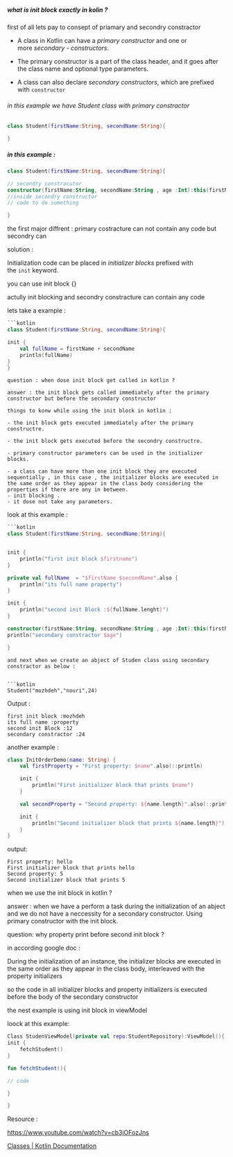 ##### what is init block exactly in kolin ?

first of  all lets pay to consept of priamary and secondry constractor 

- A class in Kotlin can have a *primary constructor* and one or more *secondary - constructors*.

- The primary constructor is a part of the class header, and it goes after the class name and optional type parameters.

- A class can also declare *secondary constructors*, which are prefixed with `constructor`

###### in this  example we have Student class with primary constractor

```kotlin
class Student(firstName:String, secondName:String){

}
```

##### in this example :

```kotlin
class Student(firstName:String, secondName:String){

// secondry constracutor 
constructor(firstName:String, secondName:String , age :Int):this(firstName, secondName)
//inside secondry constructor     
// code to do something 

}
```

the first major diffrent  : primary costracture can not contain any code but secondry can 

solution :

Initialization code can be placed in *initializer blocks* prefixed with the `init` keyword.

you can use init block {}

actully init blocking  and  secondry constracture can contain any code 

lets take a example :

```kotlin
```kotlin
class Student(firstName:String, secondName:String){

init {
    val fullName = firstName + secondName
    println(fullName)
}
}
```

```
question : when dose init block get called in kotlin ?

answer : the init block gets called immediately after the primary constructor but before the secondary constructor

things to konw while using the init block in kotlin :

- the init block gets executed immediately after the primary constructre.

- the init block gets executed before the secondry constructre.

- primary constructor parameters can be used in the initializer blocks.

- a class can have more than one init block they are executed sequentially , in this case , the initializer blocks are executed in the same order as they appear in the class body considering the properties if there are any in between.
- init blocking .
- it dose not take any parameters.
```

look at this example :

```kotlin
```kotlin
class Student(firstName:String, secondName:String){


init {
    println("first init block $firstname")
}

private val fullName  = "$firstName $secondName".also {
    println("its full name property")
}

init {
    println("second init Block :${fullName.lenght}")
}

constructor(firstName:String, secondName:String , age :Int):this(firstName, secondName)
println("secondary constractor $age")

}
```

```
and next when we create an abject of Studen class using secondary constractor as below :


```kotlin
Student("mozhdeh","nouri",24)
```

Output :

```
first init block :mozhdeh
its full name :property
second init Block :12
secondary constractor :24
```

another example :

```kotlin
class InitOrderDemo(name: String) {
    val firstProperty = "First property: $name".also(::println)

    init {
        println("First initializer block that prints $name")
    }

    val secondProperty = "Second property: ${name.length}".also(::println)

    init {
        println("Second initializer block that prints ${name.length}")
    }
}
```

output:

```
First property: hello
First initializer block that prints hello
Second property: 5
Second initializer block that prints 5
```

when we use the init block in kotlin ?

answer : when we have a perform a task during the initialization of an abject and we do not have a neccessity for a secondary constructor. Using primary constructor  with the init block.

question: why property print before second init block ?

in according google doc :

During the initialization of an instance, the initializer blocks are executed in the same order as they appear in the class body, interleaved with the property initializers

so the code in all initializer blocks and property initializers is executed before the body of the secondary constructor

the nest example is using  init block in viewModel

loock at this example:

```kotlin
Class StudenViewModel(private val repo:StudentRepository):ViewModel(){
init {
    fetchStudent()
}    

fun fetchStudent(){

// code     

}

}
```

Resource :

https://www.youtube.com/watch?v=cb3jOFozJns

[Classes | Kotlin Documentation](https://kotlinlang.org/docs/classes.html)
